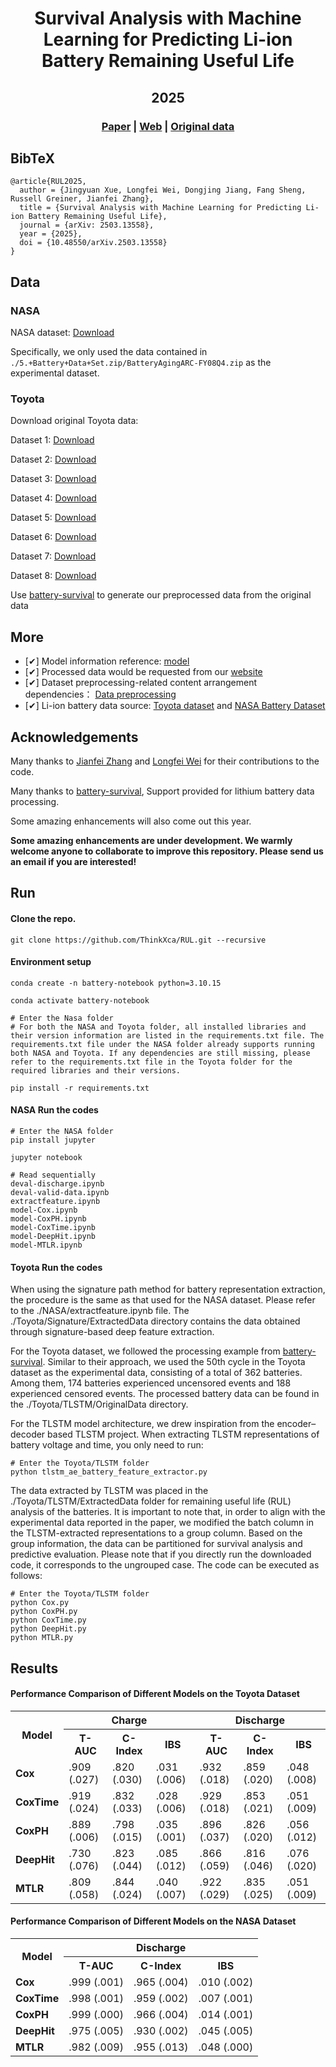 <div align="center">

  <h1 align="center">Survival Analysis with Machine Learning for Predicting Li-ion Battery Remaining Useful Life</h1>
  <h2 align="center">2025</h2>

### [Paper](https://doi.org/10.48550/arXiv.2503.13558) | [Web](https://thinkx.ca/research/rul) | [Original data](https://data.matr.io/1/)
</div>

## BibTeX
```
@article{RUL2025,
  author = {Jingyuan Xue, Longfei Wei, Dongjing Jiang, Fang Sheng, Russell Greiner, Jianfei Zhang},
  title = {Survival Analysis with Machine Learning for Predicting Li-ion Battery Remaining Useful Life},
  journal = {arXiv: 2503.13558},
  year = {2025},
  doi = {10.48550/arXiv.2503.13558}
}
```

## Data
<p align="justify">

### NASA

<p>NASA dataset: <a href="https://phm-datasets.s3.amazonaws.com/NASA/5.+Battery+Data+Set.zip">Download</a></p> 

<p>Specifically, we only used the data contained in <code>./5.+Battery+Data+Set.zip/BatteryAgingARC-FY08Q4.zip</code> as the experimental dataset.</p>

### Toyota

<p>Download original Toyota data:</p>

Dataset 1: <a href="https://data.matr.io/1/api/v1/file/5c86c0b5fa2ede00015ddf66/download">Download</a>

Dataset 2: <a href="https://data.matr.io/1/api/v1/file/5c86bf13fa2ede00015ddd82/download">Download</a>

Dataset 3: <a href="https://data.matr.io/1/api/v1/file/5c86bd64fa2ede00015ddbb2/download">Download</a>

Dataset 4: <a href="https://data.matr.io/1/api/v1/file/5dcef689110002c7215b2e63/download">Download</a>

Dataset 5: <a href="https://data.matr.io/1/api/v1/file/5dceef1e110002c7215b28d6/download">Download</a>

Dataset 6: <a href="https://data.matr.io/1/api/v1/file/5dcef6fb110002c7215b304a/download">Download</a>

Dataset 7: <a href="https://data.matr.io/1/api/v1/file/5dceefa6110002c7215b2aa9/download">Download</a>

Dataset 8: <a href="https://data.matr.io/1/api/v1/file/5dcef152110002c7215b2c90/download">Download</a>


<p>Use <a href="https://github.com/Rasheed19/battery-survival">battery-survival</a> to generate our preprocessed data from the original data</p>

## More
- [✔] Model information reference: <a href="https://github.com/georgehc/survival-intro">model</a>
- [✔] Processed data would be requested from our <a href="https://thinkx.ca">website</a>
- [✔] Dataset preprocessing-related content arrangement dependencies： <a href="https://www.sciencedirect.com/science/article/pii/S2666546824001319">Data preprocessing</a>
- [✔] Li-ion battery data source: <a href="https://data.matr.io/1/.">Toyota dataset</a> and 
<a href="https://phm-datasets.s3.amazonaws.com/NASA/5.+Battery+Data+Set.zip">NASA Battery Dataset</a>

## Acknowledgements

<p>Many thanks to <a href="https://github.com/jianfeizhang">Jianfei Zhang</a> and <a href="https://github.com/wei872">Longfei Wei</a> for their contributions to the code.</p>

<p>Many thanks to <a href="https://github.com/Rasheed19/battery-survival">battery-survival</a>, Support provided for lithium battery data processing.</p>

<p>Some amazing enhancements will also come out this year.</p>

</div>

<strong>Some amazing enhancements are under development. We warmly welcome anyone to collaborate to improve this repository. Please send us an email if you are interested!</strong>


## Run

#### Clone the repo.
```
git clone https://github.com/ThinkXca/RUL.git --recursive
```

#### Environment setup 
```
conda create -n battery-notebook python=3.10.15

conda activate battery-notebook

# Enter the Nasa folder
# For both the NASA and Toyota folder, all installed libraries and their version information are listed in the requirements.txt file. The requirements.txt file under the NASA folder already supports running both NASA and Toyota. If any dependencies are still missing, please refer to the requirements.txt file in the Toyota folder for the required libraries and their versions.

pip install -r requirements.txt
```



#### NASA Run the codes
```
# Enter the NASA folder
pip install jupyter

jupyter notebook

# Read sequentially
deval-discharge.ipynb
deval-valid-data.ipynb
extractfeature.ipynb
model-Cox.ipynb
model-CoxPH.ipynb
model-CoxTime.ipynb
model-DeepHit.ipynb
model-MTLR.ipynb
```


#### Toyota Run the codes
<p>
When using the signature path method for battery representation extraction, the procedure is the same as that used for the NASA dataset. Please refer to the ./NASA/extractfeature.ipynb file. The ./Toyota/Signature/ExtractedData directory contains the data obtained through signature-based deep feature extraction.
</p>

<p>
For the Toyota dataset, we followed the processing example from <a href="https://github.com/Rasheed19/battery-survival">battery-survival</a>. Similar to their approach, we used the 50th cycle in the Toyota dataset as the experimental data, consisting of a total of 362 batteries. Among them, 174 batteries experienced uncensored events and 188 experienced censored events. The processed battery data can be found in the ./Toyota/TLSTM/OriginalData directory.
</p>

<p>
For the TLSTM model architecture, we drew inspiration from the encoder–decoder based TLSTM project. When extracting TLSTM representations of battery voltage and time, you only need to run:
</p>


```
# Enter the Toyota/TLSTM folder
python tlstm_ae_battery_feature_extractor.py
```

<p>
The data extracted by TLSTM was placed in the ./Toyota/TLSTM/ExtractedData folder for remaining useful life (RUL) analysis of the batteries. It is important to note that, in order to align with the experimental data reported in the paper, we modified the batch column in the TLSTM-extracted representations to a group column. Based on the group information, the data can be partitioned for survival analysis and predictive evaluation. Please note that if you directly run the downloaded code, it corresponds to the ungrouped case. The code can be executed as follows:
</p>


```
# Enter the Toyota/TLSTM folder
python Cox.py
python CoxPH.py
python CoxTime.py
python DeepHit.py
python MTLR.py
```



## Results
#### Performance Comparison of Different Models on the Toyota Dataset

<table>
  <tr>
    <th rowspan="2">Model</th>
    <th colspan="3">Charge</th>
    <th colspan="3">Discharge</th>
  </tr>
  <tr>
    <th>T-AUC</th>
    <th>C-Index</th>
    <th>IBS</th>
    <th>T-AUC</th>
    <th>C-Index</th>
    <th>IBS</th>
  </tr>
  <tr>
    <td><b>Cox</b></td>
    <td>.909 (.027)</td>
    <td>.820 (.030)</td>
    <td>.031 (.006)</td>
    <td>.932 (.018)</td>
    <td>.859 (.020)</td>
    <td>.048 (.008)</td>
  </tr>
  <tr>
    <td><b>CoxTime</b></td>
    <td>.919 (.024)</td>
    <td>.832 (.033)</td>
    <td>.028 (.006)</td>
    <td>.929 (.018)</td>
    <td>.853 (.021)</td>
    <td>.051 (.009)</td>
  </tr>
  <tr>
    <td><b>CoxPH</b></td>
    <td>.889 (.006)</td>
    <td>.798 (.015)</td>
    <td>.035 (.001)</td>
    <td>.896 (.037)</td>
    <td>.826 (.020)</td>
    <td>.056 (.012)</td>
  </tr>
  <tr>
    <td><b>DeepHit</b></td>
    <td>.730 (.076)</td>
    <td>.823 (.044)</td>
    <td>.085 (.012)</td>
    <td>.866 (.059)</td>
    <td>.816 (.046)</td>
    <td>.076 (.020)</td>
  </tr>
  <tr>
    <td><b>MTLR</b></td>
    <td>.809 (.058)</td>
    <td>.844 (.024)</td>
    <td>.040 (.007)</td>
    <td>.922 (.029)</td>
    <td>.835 (.025)</td>
    <td>.051 (.009)</td>
  </tr>
</table>

#### Performance Comparison of Different Models on the NASA Dataset
<table>
  <tr>
    <th rowspan="2">Model</th>
    <th colspan="3">Discharge</th>
  </tr>
  <tr>
    <th>T-AUC</th>
    <th>C-Index</th>
    <th>IBS</th>
  </tr>
  <tr>
    <td><b>Cox</b></td>
    <td>.999 (.001)</td>
    <td>.965 (.004)</td>
    <td>.010 (.002)</td>
  </tr>
  <tr>
    <td><b>CoxTime</b></td>
    <td>.998 (.001)</td>
    <td>.959 (.002)</td>
    <td>.007 (.001)</td>
  </tr>
  <tr>
    <td><b>CoxPH</b></td>
    <td>.999 (.000)</td>
    <td>.966 (.004)</td>
    <td>.014 (.001)</td>
  </tr>
  <tr>
    <td><b>DeepHit</b></td>
    <td>.975 (.005)</td>
    <td>.930 (.002)</td>
    <td>.045 (.005)</td>
  </tr>
  <tr>
    <td><b>MTLR</b></td>
    <td>.982 (.009)</td>
    <td>.955 (.013)</td>
    <td>.048 (.000)</td>
  </tr>
</table>
